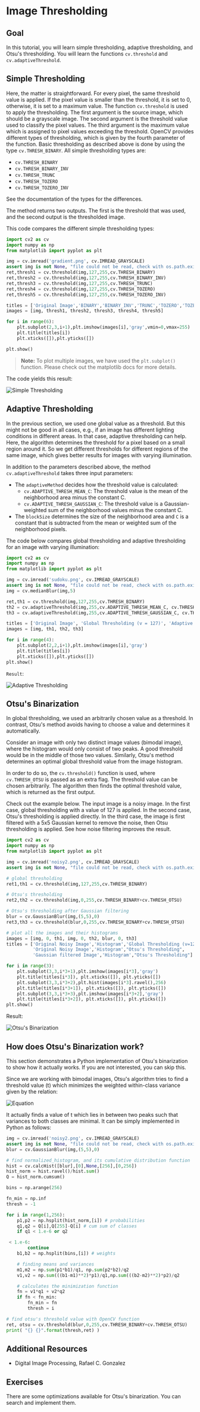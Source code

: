 # Image Thresholding

## Goal
In this tutorial, you will learn simple thresholding, adaptive thresholding, and Otsu's thresholding. You will learn the functions `cv.threshold` and `cv.adaptiveThreshold`.

## Simple Thresholding
Here, the matter is straightforward. For every pixel, the same threshold value is applied. If the pixel value is smaller than the threshold, it is set to 0, otherwise, it is set to a maximum value. The function `cv.threshold` is used to apply the thresholding. The first argument is the source image, which should be a grayscale image. The second argument is the threshold value used to classify the pixel values. The third argument is the maximum value which is assigned to pixel values exceeding the threshold. OpenCV provides different types of thresholding, which is given by the fourth parameter of the function. Basic thresholding as described above is done by using the type `cv.THRESH_BINARY`. All simple thresholding types are:

- `cv.THRESH_BINARY`
- `cv.THRESH_BINARY_INV`
- `cv.THRESH_TRUNC`
- `cv.THRESH_TOZERO`
- `cv.THRESH_TOZERO_INV`

See the documentation of the types for the differences.

The method returns two outputs. The first is the threshold that was used, and the second output is the thresholded image.

This code compares the different simple thresholding types:

```python
import cv2 as cv
import numpy as np
from matplotlib import pyplot as plt

img = cv.imread('gradient.png', cv.IMREAD_GRAYSCALE)
assert img is not None, "file could not be read, check with os.path.exists()"
ret,thresh1 = cv.threshold(img,127,255,cv.THRESH_BINARY)
ret,thresh2 = cv.threshold(img,127,255,cv.THRESH_BINARY_INV)
ret,thresh3 = cv.threshold(img,127,255,cv.THRESH_TRUNC)
ret,thresh4 = cv.threshold(img,127,255,cv.THRESH_TOZERO)
ret,thresh5 = cv.threshold(img,127,255,cv.THRESH_TOZERO_INV)

titles = ['Original Image','BINARY','BINARY_INV','TRUNC','TOZERO','TOZERO_INV']
images = [img, thresh1, thresh2, thresh3, thresh4, thresh5]

for i in range(6):
    plt.subplot(2,3,i+1),plt.imshow(images[i],'gray',vmin=0,vmax=255)
    plt.title(titles[i])
    plt.xticks([]),plt.yticks([])

plt.show()
```

> **Note:** To plot multiple images, we have used the `plt.subplot()` function. Please check out the matplotlib docs for more details.

The code yields this result:

![Simple Thresholding](https://docs.opencv.org/5.x/threshold.jpg)

## Adaptive Thresholding
In the previous section, we used one global value as a threshold. But this might not be good in all cases, e.g., if an image has different lighting conditions in different areas. In that case, adaptive thresholding can help. Here, the algorithm determines the threshold for a pixel based on a small region around it. So we get different thresholds for different regions of the same image, which gives better results for images with varying illumination.

In addition to the parameters described above, the method `cv.adaptiveThreshold` takes three input parameters:

- The `adaptiveMethod` decides how the threshold value is calculated:
  - `cv.ADAPTIVE_THRESH_MEAN_C`: The threshold value is the mean of the neighborhood area minus the constant C.
  - `cv.ADAPTIVE_THRESH_GAUSSIAN_C`: The threshold value is a Gaussian-weighted sum of the neighborhood values minus the constant C.
- The `blockSize` determines the size of the neighborhood area and `C` is a constant that is subtracted from the mean or weighted sum of the neighborhood pixels.

The code below compares global thresholding and adaptive thresholding for an image with varying illumination:

```python
import cv2 as cv
import numpy as np
from matplotlib import pyplot as plt

img = cv.imread('sudoku.png', cv.IMREAD_GRAYSCALE)
assert img is not None, "file could not be read, check with os.path.exists()"
img = cv.medianBlur(img,5)

ret,th1 = cv.threshold(img,127,255,cv.THRESH_BINARY)
th2 = cv.adaptiveThreshold(img,255,cv.ADAPTIVE_THRESH_MEAN_C, cv.THRESH_BINARY,11,2)
th3 = cv.adaptiveThreshold(img,255,cv.ADAPTIVE_THRESH_GAUSSIAN_C, cv.THRESH_BINARY,11,2)

titles = ['Original Image', 'Global Thresholding (v = 127)', 'Adaptive Mean Thresholding', 'Adaptive Gaussian Thresholding']
images = [img, th1, th2, th3]

for i in range(4):
    plt.subplot(2,2,i+1),plt.imshow(images[i],'gray')
    plt.title(titles[i])
    plt.xticks([]),plt.yticks([])
plt.show()
```

`Result`:

![Adaptive Thresholding](https://docs.opencv.org/5.x/ada_threshold.jpg)

## Otsu's Binarization
In global thresholding, we used an arbitrarily chosen value as a threshold. In contrast, Otsu's method avoids having to choose a value and determines it automatically.

Consider an image with only two distinct image values (bimodal image), where the histogram would only consist of two peaks. A good threshold would be in the middle of those two values. Similarly, Otsu's method determines an optimal global threshold value from the image histogram.

In order to do so, the `cv.threshold()` function is used, where `cv.THRESH_OTSU` is passed as an extra flag. The threshold value can be chosen arbitrarily. The algorithm then finds the optimal threshold value, which is returned as the first output.

Check out the example below. The input image is a noisy image. In the first case, global thresholding with a value of 127 is applied. In the second case, Otsu's thresholding is applied directly. In the third case, the image is first filtered with a 5x5 Gaussian kernel to remove the noise, then Otsu thresholding is applied. See how noise filtering improves the result.

```python
import cv2 as cv
import numpy as np
from matplotlib import pyplot as plt

img = cv.imread('noisy2.png', cv.IMREAD_GRAYSCALE)
assert img is not None, "file could not be read, check with os.path.exists()"

# global thresholding
ret1,th1 = cv.threshold(img,127,255,cv.THRESH_BINARY)

# Otsu's thresholding
ret2,th2 = cv.threshold(img,0,255,cv.THRESH_BINARY+cv.THRESH_OTSU)

# Otsu's thresholding after Gaussian filtering
blur = cv.GaussianBlur(img,(5,5),0)
ret3,th3 = cv.threshold(blur,0,255,cv.THRESH_BINARY+cv.THRESH_OTSU)

# plot all the images and their histograms
images = [img, 0, th1, img, 0, th2, blur, 0, th3]
titles = ['Original Noisy Image','Histogram','Global Thresholding (v=127)',
          'Original Noisy Image','Histogram',"Otsu's Thresholding",
          'Gaussian filtered Image','Histogram',"Otsu's Thresholding"]

for i in range(3):
    plt.subplot(3,3,i*3+1),plt.imshow(images[i*3],'gray')
    plt.title(titles[i*3]), plt.xticks([]), plt.yticks([])
    plt.subplot(3,3,i*3+2),plt.hist(images[i*3].ravel(),256)
    plt.title(titles[i*3+1]), plt.xticks([]), plt.yticks([])
    plt.subplot(3,3,i*3+3),plt.imshow(images[i*3+2],'gray')
    plt.title(titles[i*3+2]), plt.xticks([]), plt.yticks([])
plt.show()
```

Result:

![Otsu's Binarization](https://docs.opencv.org/5.x/otsu.jpg)

## How does Otsu's Binarization work?
This section demonstrates a Python implementation of Otsu's binarization to show how it actually works. If you are not interested, you can skip this.

Since we are working with bimodal images, Otsu's algorithm tries to find a threshold value (t) which minimizes the weighted within-class variance given by the relation:

![Equation](https://github.com/shyama7004/OpenCV-Personal-Documentation/blob/main/Images/4.jpg)


It actually finds a value of t which lies in between two peaks such that variances to both classes are minimal. It can be simply implemented in Python as follows:

```python
img = cv.imread('noisy2.png', cv.IMREAD_GRAYSCALE)
assert img is not None, "file could not be read, check with os.path.exists()"
blur = cv.GaussianBlur(img,(5,5),0)

# find normalized_histogram, and its cumulative distribution function
hist = cv.calcHist([blur],[0],None,[256],[0,256])
hist_norm = hist.ravel()/hist.sum()
Q = hist_norm.cumsum()

bins = np.arange(256)

fn_min = np.inf
thresh = -1

for i in range(1,256):
    p1,p2 = np.hsplit(hist_norm,[i]) # probabilities
    q1,q2 = Q[i],Q[255]-Q[i] # cum sum of classes
    if q1 < 1.e-6 or q2

 < 1.e-6:
        continue
    b1,b2 = np.hsplit(bins,[i]) # weights

    # finding means and variances
    m1,m2 = np.sum(p1*b1)/q1, np.sum(p2*b2)/q2
    v1,v2 = np.sum(((b1-m1)**2)*p1)/q1,np.sum(((b2-m2)**2)*p2)/q2

    # calculates the minimization function
    fn = v1*q1 + v2*q2
    if fn < fn_min:
        fn_min = fn
        thresh = i

# find otsu's threshold value with OpenCV function
ret, otsu = cv.threshold(blur,0,255,cv.THRESH_BINARY+cv.THRESH_OTSU)
print( "{} {}".format(thresh,ret) )
```

## Additional Resources
- Digital Image Processing, Rafael C. Gonzalez

## Exercises
There are some optimizations available for Otsu's binarization. You can search and implement them.
